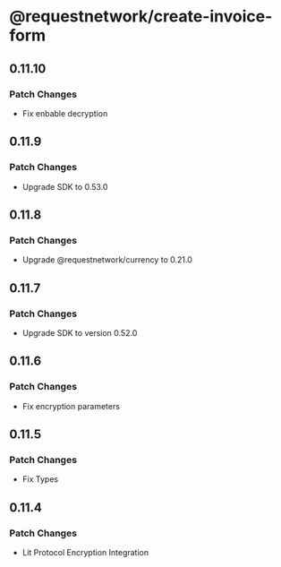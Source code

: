 # @requestnetwork/create-invoice-form

## 0.11.10

### Patch Changes

- Fix enbable decryption

## 0.11.9

### Patch Changes

- Upgrade SDK to 0.53.0

## 0.11.8

### Patch Changes

- Upgrade @requestnetwork/currency to 0.21.0

## 0.11.7

### Patch Changes

- Upgrade SDK to version 0.52.0

## 0.11.6

### Patch Changes

- Fix encryption parameters

## 0.11.5

### Patch Changes

- Fix Types

## 0.11.4

### Patch Changes

- Lit Protocol Encryption Integration

